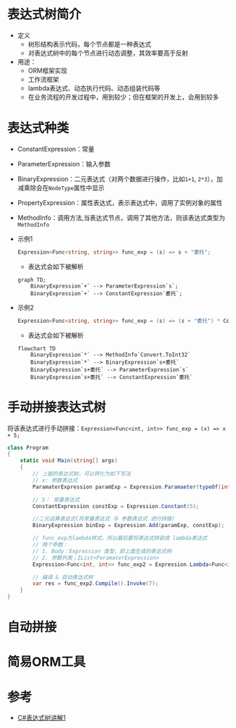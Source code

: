 # 表达式树简介
* 定义
  * 树形结构表示代码，每个节点都是一种表达式
  * 对表达式树中的每个节点进行动态调整，其效率要高于反射
* 用途：
  * ORM框架实现
  * 工作流框架
  * lambda表达式、动态执行代码、动态组装代码等
  * 在业务流程的开发过程中，用到较少；但在框架的开发上，会用到较多

# 表达式种类
* ConstantExpression：常量
* ParameterExpression：输入参数
* BinaryExpression：二元表达式（对两个数据进行操作，比如`1+1`, `2*3`），加减乘除会在`NodeType`属性中显示
* PropertyExpression：属性表达式，表示表达式中，调用了实例对象的属性
* MethodInfo：调用方法,当表达式节点，调用了其他方法，则该表达式类型为`MethodInfo`
* 示例1
    ```cs
    Expression<Func<string, string>> func_exp = (s) => s + "委托";
    ```
    - 表达式会如下被解析
    ```mermaid
    graph TD;
        BinaryExpression`+` --> ParameterExpression`s`;
        BinaryExpression`+` --> ConstantExpression`委托`;
    ```

* 示例2
    ```cs
    Expression<Func<string, string>> func_exp = (s) => (s + "委托") * Convert.ToInt32("2");
    ```
    - 表达式会如下被解析
    ```mermaid
    flowchart TD
        BinaryExpression`*` --> MethodInfo`Convert.ToInt32`
        BinaryExpression`*` --> BinaryExpression`s+委托`
        BinaryExpression`s+委托` --> ParameterExpression`s`
        BinaryExpression`s+委托` --> ConstantExpression`委托`
    ```

# 手动拼接表达式树
将该表达式进行手动拼接：`Expression<Func<int, int>> func_exp = (x) => x + 5; `
```cs
class Program
{
    static void Main(string[] args)
    {
        // 上面的表达式树，可以转化为如下写法
        // x: 参数表达式
        ParamaterExpression paramExp = Expression.Paramaeter(typeOf(int), x);

        // 5： 常量表达式
        ConstantExpression constExp = Expression.Constant(5);

        //二元运算表达式(将常量表达式 与 参数表达式 进行拼接)
        BinaryExpression binExp = Expression.Add(paramExp, constExp);

        // func_exp为lambda样式，所以最后要将表达式拼装成 lambda表达式
        // 两个参数：
        // 1. Body：Expression 类型，即上面生成的表达式树
        // 2. 参数列表；IList<ParamaterExpression>
        Expression<Func<int, int>> func_exp2 = Expression.Lambda<Func<int, int>>(binExp, new ParameterExpression[] { paramExp });

        // 编译 & 启动表达式树
        var res = func_exp2.Compile().Invoke(7);
    }
}
```

# 自动拼接

# 简易ORM工具

# 参考
* [C#表达式树讲解1](https://www.jb51.net/article/234253.htm)